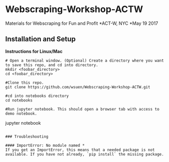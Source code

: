 # Webscraping-Workshop-ACTW
Materials for Webscraping for Fun and Profit
*ACT-W, NYC 
*May 19 2017

## Installation and Setup

**Instructions for Linux/Mac**

```shell
# Open a terminal window. (Optional) Create a directory where you want to save this repo, and cd into directory.
mkdir <foobar_directory>
cd <foobar_directory>

#Clone this repo.
git clone https://github.com/wsuen/Webscraping-Workshop-ACTW.git

#cd into notebooks directory
cd notebooks

#Run jupyter notebook. This should open a browser tab with access to demo notebook.
```
jupyter notebook
```

### Troubleshooting

#### ImportError: No module named *
If you get an ImportError, this means that a needed package is not available. If you have not already, `pip install` the missing package.



